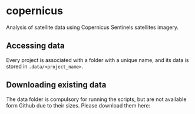 # copernicus
Analysis of satellite data using Copernicus Sentinels satellites imagery.


## Accessing data
Every project is associated with a folder with a unique name, and its data is stored in `.data/<project_name>`.
## Downloading existing data
The data folder is compulsory for running the scripts, but are not available form Github due to their sizes. Please download them here:

